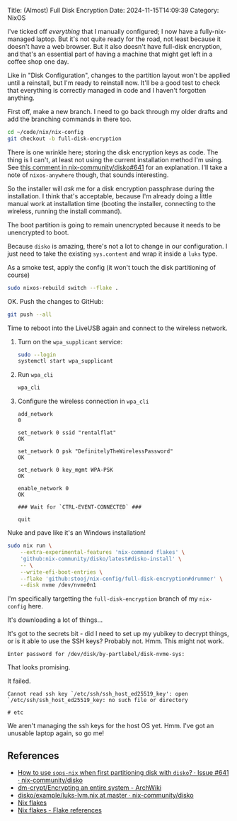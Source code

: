 Title: (Almost) Full Disk Encryption
Date: 2024-11-15T14:09:39
Category: NixOS

I've ticked off _everything_ that I manually configured; I now have a fully-nix-managed laptop. But it's not quite ready for the road, not least because it doesn't have a web browser. But it also doesn't have full-disk encryption, and that's an essential part of having a machine that might get left in a coffee shop one day.

Like in <!-- TODO Add link -->"Disk Configuration", changes to the partition layout won't be applied until a reinstall, but I'm ready to reinstall now. It'll be a good test to check that everything is correctly managed in code and I haven't forgotten anything.

First off, make a new branch. I need to go back through my older drafts and add the branching commands in there too.

```bash
cd ~/code/nix/nix-config
git checkout -b full-disk-encryption
```

There is one wrinkle here; storing the disk encryption keys as code. The thing is I can't, at least not using the current installation method I'm using. See [this comment in nix-community/disko#641](https://github.com/nix-community/disko/issues/641#issuecomment-2136553547) for an explanation. I'll take a note of `nixos-anywhere` though, that sounds interesting.

So the installer will _ask_ me for a disk encryption passphrase during the installation. I think that's acceptable, because I'm already doing a little manual work at installation time (booting the installer, connecting to the wireless, running the install command).

The boot partition is going to remain unencrypted because it needs to be unencrypted to boot.

Because `disko` is amazing, there's not a lot to change in our configuration. I just need to take the existing `sys.content` and wrap it inside a `luks` type.

<!-- TODO Link to commit c210928 -->

As a smoke test, apply the config (it won't touch the disk partitioning of course)

```bash
sudo nixos-rebuild switch --flake .
```

OK. Push the changes to GitHub:

```bash
git push --all
```

Time to reboot into the LiveUSB again and connect to the wireless network.

<!-- TODO Add link to installation 2 step -->

1. Turn on the `wpa_supplicant` service:

   ```bash
   sudo --login
   systemctl start wpa_supplicant
   ```

2. Run `wpa_cli`

   ```bash
   wpa_cli
   ```

3. Configure the wireless connection in `wpa_cli`

   ```
   add_network
   0

   set_network 0 ssid "rentalflat"
   OK

   set_network 0 psk "DefinitelyTheWirelessPassword"
   OK

   set_network 0 key_mgmt WPA-PSK
   OK

   enable_network 0
   OK

   ### Wait for `CTRL-EVENT-CONNECTED` ###

   quit
   ```

Nuke and pave like it's an Windows installation!

```bash
sudo nix run \
    --extra-experimental-features 'nix-command flakes' \
    'github:nix-community/disko/latest#disko-install' \
    -- \
    --write-efi-boot-entries \
    --flake 'github:stooj/nix-config/full-disk-encryption#drummer' \
    --disk nvme /dev/nvme0n1
```

I'm specifically targetting the `full-disk-encryption` branch of my `nix-config` here.

<!-- TODO Hold on to your butts -->

It's downloading a lot of things...

It's got to the secrets bit - did I need to set up my yubikey to decrypt things, or is it able to use the SSH keys? Probably not. Hmm. This might not work.

```
Enter password for /dev/disk/by-partlabel/disk-nvme-sys:
```

That looks promising.

It failed.

```
Cannot read ssh key `/etc/ssh/ssh_host_ed25519_key': open `/etc/ssh/ssh_host_ed25519_key: no such file or directory

# etc
```

We aren't managing the ssh keys for the host OS yet. Hmm. I've got an unusable laptop again, so go me!

## References

- [How to use `sops-nix` when first partitioning disk with `disko`? · Issue #641 · nix-community/disko](https://github.com/nix-community/disko/issues/641)
- [dm-crypt/Encrypting an entire system - ArchWiki](https://wiki.archlinux.org/title/Dm-crypt/Encrypting_an_entire_system)
- [disko/example/luks-lvm.nix at master · nix-community/disko](https://github.com/nix-community/disko/blob/master/example/luks-lvm.nix)
- [Nix flakes](https://zero-to-nix.com/concepts/flakes)
- [Nix flakes - Flake references](https://zero-to-nix.com/concepts/flakes#references)
